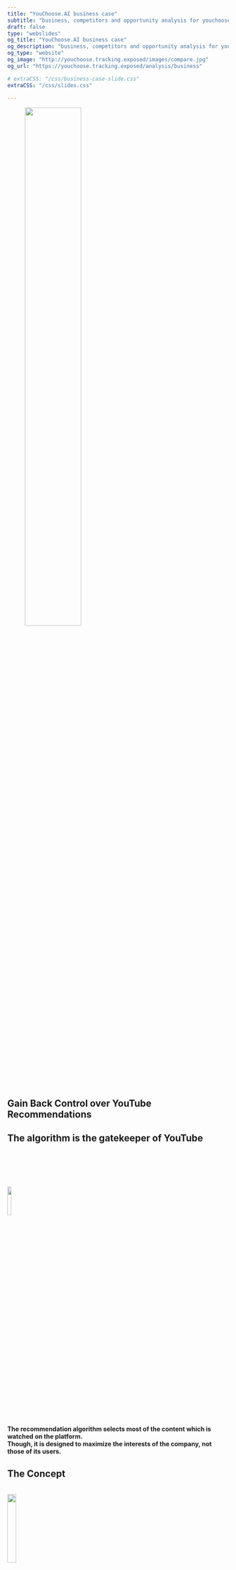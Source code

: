 ```yaml
---
title: "YouChoose.AI business case"
subtitle: "business, competitors and opportunity analysis for youchoose"
draft: false
type: "webslides"
og_title: "YouChoose.AI business case"
og_description: "business, competitors and opportunity analysis for youchoose"
og_type: "website"
og_image: "http://youchoose.tracking.exposed/images/compare.jpg"
og_url: "https://youchoose.tracking.exposed/analysis/business"

# extraCSS: "/css/business-case-slide.css"
extraCSS: "/css/slides.css"

---
```


<section>
 <span class=background style="background-image:url('/images/slides/smoke.jpeg')"></span>
 <div class="wrap aligncenter">
   <figure class="">
    <img class="svg" style="width:55%; padding-bottom: 5rem;"  src="/images/slides/header-logo-youchoose.svg" ></img>
   </figure >
  <h2 class="aligncenter subtitle">Gain Back Control over YouTube Recommendations</h2>
 </div>
</section>

<section >
  <span class="background"></span>
  <div class="wrap">
    <h1 class="bold">
     The algorithm is the gatekeeper of YouTube
    </h1>
    <img style="width:13%; padding-top: 5rem;" class="aligncenter" src="/images/slides/recommender_icon3.svg">
        <h4 class="aligncenter"><br>
          The recommendation algorithm selects most of the content which is watched on the platform.<br>
          Though, it is designed to maximize the <b>interests of the company</b>, not those of its users.</h4>
  </div>
</section>

<section>
 <span class=background style="background-image:url('/images/slides/smoke.jpeg')"></span>
  <div class="wrap aligncenter">
    <h1 class="secondary"><b>The Concept</b></h1>
    <br>
  <div class="grid vertical-align">
    <div class="column">
      <img class="zoomIn aligncenter slow" style="width:20%; padding-bottom: 1rem;" src="/images/slides/contentcreators.svg">
      <h2 class="aligncenter secondary bold">Content Creators</h2>
      <h4 class="aligncenter">choose recommendations <br> on their own videos</h4>
    </div>
    <div class="column">
      <img class="zoomIn aligncenter slow" style="width:30%; padding-bottom: 1rem;" src="/images/slides/users.svg">
      <h2 class="aligncenter secondary bold">Users</h2>
      <h4 class="aligncenter">choose among different <br> recommendation models</h4>
    </div>
  </div>
  <br><br>
  <h2 class="grey" style="padding-top: 2rem;"><b>YouChoose gives you back control over recommendations, so they fit <em>your</em> best interest</b></h2>
</div>
</section>

<section>
  <div class="wrap aligncenter">
    <h1 class="secondary"><b>
     It only takes a browser extension 
    </b></h1>
    <div class="grid vertical-align">
      <div class="column">
        <figure >
          <img style="width:20%; padding-top: 5rem;"  src="/images/slides/firefox.png" ></img>
        </figure>
      </div>
      <div class="column">
        <figure class="">
          <img style="width:50%; padding-top: 5rem;"  src="/images/slides/extension_icon.png" ></img>
        </figure>
      </div>
      <div class="column">
        <figure >
          <img style="width:20%; padding-top: 5rem; padding-right: 0.1rem;"  src="/images/slides/chrome.png" ></img>
        </figure>
      </div>
    </div>
    <h4 style="padding-top: 2rem;">
      Because of its colossal network effect,<br> it is extremely hard to entice users to move from YouTube to another service.<br><br></h4>
      <h2 class="grey"><b>YouChoose is a light habit change</b>, <br>enhancing the user experience directly on YouTube.com </h2>
  </div>
</section>

<section>
 <span class=background style="background-image:url('/images/slides/smoke.jpeg')"></span>
 <div class="wrap aligncenter">
 <h1 class="secondary bold">YouChoose overview</h1><br>
  <figure class="">
    <img class="svg" style="width:55%"  src="/images/figma/user-UI-YT.png"></img>
  </figure>
  <br>
  <h4>The familiar YouTube UI remains, and the <b class="secondary"> Deep Cherise</b> YouChoose navbar now provides users with additional recommendation options in the different tabs.</h4>
 </div>
</section>

<section>
 <span class=background style="background-image:url('/images/slides/smoke.jpeg')"></span>
 <div class="wrap aligncenter">
 <h1 class="secondary bold">YouChoose overview</h1><br>
  <figure class="">
    <img class="svg" style="width:55%"  src="/images/figma/user-UI-CC.png"></img>
  </figure>
  <br>
  <h4 class="aligncenter ">The most important is the <b class="secondary">content creator tab</b>, which displays the recommendations provided by the YouTuber themselves.
  Who else could provide more relevant related content?</h4>
 </div>
</section>

<section>
 <span class=background style="background-image:url('/images/slides/smoke.jpeg')"></span>
 <div class="wrap aligncenter">
 <h1 class="secondary bold">YouChoose overview</h1><br>
  <figure class="">
    <img class="svg" style="width:65%; padding-bottom: 5rem;"  src="/images/figma/reco-lab.png"></img>
  </figure>
  <h4 class="aligncenter ">To select and order these recommendations on their own videos, YouTubers can log in the YouChoose Studio.</h4>
 </div>
</section>


<section>
 <span class=background style="background-image:url('/images/slides/smoke.jpeg')"></span>
 <div class="wrap aligncenter">
 <h1 class="secondary bold">YouChoose overview</h1><br>
  <figure class="">
    <img class="svg" style="width:55%; padding-bottom: 5rem;"  src="/images/figma/analytics.png"></img>
  </figure>
  <h4 class="aligncenter ">The studio also gives content creators access to unique analytics on how YouTube's algorithm processes their content,
  which are otherwise inaccessible.</h4>
 </div>
</section>

<section>
 <span class=background style="background-image:url('/images/slides/smoke.jpeg')"></span>
 <div class="wrap aligncenter">
    <div class="grid vertical-align">
      <div class=column>
        <figure class="">
          <img class="svg" style="width:50%; padding-bottom: 5rem;"  src="/images/slides/survey.svg"></img>
        </figure>
      </div>
      <div class="column">
        <h1 class="secondary aligncenter"><b>Opinion research</b></h1>
        <h4 class="aligncenter"><b>Surveys</b></h4>
        <div class="column">
          <ul><h4>
            <li>60 Content Creators participated</li>
            <li>380 Users participated</li>
          </h4></al>
          <h4 class="aligncenter" style="padding-top: 15px" ><b>Interviews</b></h4>
          <al><h4>
            <li>12 Content Creators avaible</li>
            <li>72 Users avaible</li>
          </h4></al>
          <h4 class="grey" style="padding-top: 30px">These Content Creators / Users available for the interview will be our <b>early adopters</br></h4>
        </div>
</section>

<section>
  <div class="wrap aligncenter">
    <h1 class="secondary"><b> Problems solved for Users</b> </h1>
    <br><br>
    <h4 class="aligncenter grey" style="padding-bottom: 6rem;"> Users have their <b>attention monetized</b> by the YouTube algorithm. </h4>
    <ul class="flexblock steps">
      <li> 
        <h4 class="aligncenter">Users are often promoted clickbaity,<br> or attention-catching content tailored to their</h4>
          <img class="svg" style="width:5%; padding-top:2rem; padding-bottom:2rem;"  src="/images/slides/arrow.svg" ></img>
        <h4 class="aligncenter"><b> Users report us they want LESS ... </b></h4>
          <h4 class="aligncenter">
         "Sensationnal content, which make me learn less things" <br>
         "Video that will distract me without providing me with any knowledge from them"<br>
      </li>
      <li> 
      <h4 class="aligncenter">Users end-up locked into the YouTube ecosystem,<br> no way to escape</h4>
        <img class="svg" style="width:5%; padding-top:2rem; padding-bottom:2rem;"  src="/images/slides/arrow.svg" ></img>
      <h4 class="aligncenter"><b>Users report us they want MORE ...</b></h4>
        <h4 class="aligncenter">
         51% "Articles links (news, scientific..)"<br>
         31% "Social media post"<br>
         9% "Videos from the same author"<br>
         <!--A lot of them asked for books during the inteviews<br>-->
        </h4>
      </li>
    </ul>
  </div>
</section>

<section>
 <span class=background style="background-image:url('/images/slides/smoke.jpeg')"></span>
  <div class="wrap aligncenter">
    <h1 class="secondary"><b> Problems solved for Users</b> </h1>
    <br><br>
    <h4 class="aligncenter grey" style="padding-bottom: 6rem;"> Users have their <b>attention monetized</b> by the YouTube algorithm</h4>
    <ul class="flexblock steps">
      <li> 
        <h4 class="aligncenter">Users are often promoted clickbaity,<br> or attention-catching content tailored to their</h4>
        <img class="svg" style="width:5%; padding-top:2rem; padding-bottom:2rem;"  src="/images/slides/arrow.svg" ></img>
        <h4 class="aligncenter secondary"><b>Users can stay focus, and get the best recommendations <br>relevant to the topic they are exploring</b></b></h4>
      </li>
      <li> 
        <h4 class="aligncenter ">Users end-up locked into the YouTube ecosystem,<br> no way to escape</h4>
        <img class="svg" style="width:5%; padding-top:2rem; padding-bottom:2rem;"  src="/images/slides/arrow.svg" ></img>
        <h4 class="aligncenter secondary"><b>YouChoose features content from <br>all around the web, not just youtube.com</b></h4>
      </li>
    </ul>
  </div>
</section>


<section>
  <div class="wrap aligncenter">
    <h1 class="secondary"><b> Problems solved for Content Creators</b> </h1>
    <br><br>
    <h4 class="aligncenter grey" style="padding-bottom: 6rem;"> On YouTube, content creators are at the mercy of an <b>opaque AI,</b><br> which creates a growing frustration. </h4>
    <ul class="flexblock steps">
      <li>
        <h4 class="aligncenter">Content Creators have no control or agency<br>over recommendations</h4>
          <img class="svg" style="width:5%; padding-top:2rem; padding-bottom:2rem;"  src="/images/slides/arrow.svg" ></img>
        <h4 class="aligncenter"><b> Users report us ...</b></h4>
          <h4 class="aligncenter">
            75% "To have rarely or never control on the algorithm" <br>
            "78% "To have rarely or never thier contents promoted fairly by the algorithm" <br>
          </h4>
      </li>
      <li>
      <h4 class="aligncenter">Dont understand how it works because they have no data to investigate it</h4>
      <img class="svg" style="width:5%; padding-top:2rem; padding-bottom:2rem;"  src="/images/slides/arrow.svg" ></img>
        <h4 class="aligncenter"><b> Users report us ...</b></h4>
          <h4 class="aligncenter">
            51% "To understand rarely or never how the algorithms works" <br>
          </h4>
      </li>
    </ul>
  </div>
</section>

<section>
  <div class="wrap aligncenter">
    <h1 class="secondary"><b> Problems solved for Content Creators</b> </h1>
    <br><br>
    <h4 class="aligncenter grey" style="padding-bottom: 6rem;"> On YouTube, content creators are at the mercy of an <b>opaque AI,</b><br> which creates a growing frustration. </h4>
    <ul class="flexblock steps">
      <li>
        <h4 class="aligncenter">Content Creators have no control or agency<br>over recommendations</h4>
        <img class="svg" style="width:5%; padding-top:2rem; padding-bottom:2rem;"  src="/images/slides/arrow.svg" ></img>
          <h4 class="aligncenter secondary"><b>Unfair promotion</b></h4>
      </li>
      <li>
      <h4 class="aligncenter">Dont understand how it works and have no data about it</h4>
      <img class="svg" style="width:5%; padding-top:2rem; padding-bottom:2rem;"  src="/images/slides/arrow.svg" ></img>
      <h4 class="aligncenter secondary"><b>YouChoose enables Content Creators to analyse <br> what ads and recommendations <br> are shown on their content</b></h4>
      </li>
    </ul>
  </div>
</section>

<section>
  <div class="wrap aligncenter">
    <h1 class="secondary"><b> Problems solved for Regulators</b> </h1>
    <br><br>
    <h4 class="aligncenter grey" style="padding-bottom: 6rem;"> Regulators are demanding more <b>algorithmic transparency and market competition.</b></h4>
    <ul class="flexblock steps">
      <li> 
        <h4 class="aligncenter">The failings of social media algorithms are becoming a mainstream concern,
        but there is no data to scrutinize them, including to inform upcoming legislation</h4>
        <img class="svg" style="width:5%; padding-top:2rem; padding-bottom:2rem;"  src="/images/slides/arrow.svg" ></img>
        <h4 class="aligncenter secondary"><b>YouChoose lets users donate anonymised recommedation records,
        which will provide unparalleled data sets for researchers to audit the algorithm</b></h4>
      </li>
      <li> 
      <h4 class="aligncenter">Current algorithmic monopolies prevent competition,<br> as with native apps before <br> the emergence of app-stores</h4>
      <img class="svg" style="width:5%; padding-top:2rem; padding-bottom:2rem;"  src="/images/slides/arrow.svg" ></img>
      <h4 class="aligncenter secondary"><b>YouChoose is the first algorithmic platform<br> enabling third party to offer <br>alternative recommendation systems</b></h4>
      </li>
    </ul>
  </div>
</section>

</section><section>

 <span class=background style="background-image:url('/images/slides/smoke.jpeg')"></span>
 <div class="wrap aligncenter">
  <h1 class="aligncenter fadeIn bold">TODO: Competition</h1>
    <ul class="flexblock features">
      <li>
        <h3 class="aligncenter fadeIn">Most implement a targeted UX improvement, such as
          <a  href="https://chrome.google.com/webstore/detail/adblock-for-youtube/cmedhionkhpnakcndndgjdbohmhepckk" target=_blank>ad-blockers</a>,
          <a href="https://chrome.google.com/webstore/detail/color-changer-for-youtube/nbgajjpkheaedahobdmhgkomjkpnnhfn" target=_blank>UI modifications</a>,
          <a  href="https://chrome.google.com/webstore/detail/magic-actions-for-youtube/abjcfabbhafbcdfjoecdgepllmpfceif" target=_blank>additional player controlers</a>
        </h3>
      </li>
      <li>
        <h3 class="aligncenter fadeIn">The only other actor with a similar intention of replacing YouTube recommendations is our partner
          <a href="https://tournesol.app/" target=_blank>Tournesol.app</a> </h3>
      </li>
      <li>
        <h3 class="aligncenter fadeIn"><b>Our real competitor is YouTube itself.</b> </br> They added some
          <a href="https://support.google.com/youtube/answer/6342839?hl=en&co=GENIE.Platform%3DAndroid"   target=_blank>customizability features</a> to their algorithm over the past year.</h3>
      </li>
      <li>
        <h3 class="aligncenter fadeIn">Youtube might also attack us, by obfuscating their code to break our extension, removing it from the Google Store or through legal actions. We are accounting for these scenarios in our design and strategy.</br></h3>
      </li>
    </ul>
 </div>


</section><section>

 <span class=background style="background-image:url('/images/slides/smoke.jpeg')"></span>
  <div class="wrap aligncenter">
    <h1 class="secondary fadeIn"><b>Unique Value Propositions</b></h1>
    <div class="grid">
        <div class="column">
            <h2>For users</h2>
            <ul class="flexblock features">
                  <li>
                    <h3 class="aligncenter">Choose from different recommendation models one which is best for your own taste and interest.</h3>
                  </li>
                  <li>
                   <h3 class="">Super light habit change, with a simple browser extension.</h3>
                  </li>
            </ul>
        </div>
        <div class="column">
            <h2>For Content Creators</h2>
            <ul class="flexblock features">
              <li>
               <h3>Your content, your choice. Gain back control on what you promote.</h3>
              </li>
              <li>
               <h3>Gain unique insights about how the YouTube algorithm treats your content.</h3>
              </li>
              <li>
               <h3>A new way to bound and create synergies with other creators, and opportunities for smaller ones.</h3>
              </li>
            </ul>
        </div>
        <div class="column">
            <h2>For Everyone</h2>
            <ul class="flexblock features">
                  <li>
                    <h3>Reclaim algorithmic agency</h3>
                  </li>
                  <li>
                    <h3>Liberate data for the public interest, and hold platforms accountable</h3>
                  </li>
                  <li>
                    <h3>Recommendations pointing all over the web, breaking sealed ecosytems.</h3>
                  </li>
                  <li>
                    <h3>An open-source tool, built by a non-profit which promotes and defend digital rights.</h3>
                  </li>
            </ul>
        </div>
    </div>
  </div>



</section><section>

 <span class=background style="background-image:url('/images/slides/smoke.jpeg')"></span>
  <div class="wrap aligncenter">
    <h1 class="secondary fadeIn"><b>Value Chain Positioning</b></h1>
    <div class="grid">
        <div class="column">
            <h2>YouTube</h2>
            <h3 class="aligncenter fadeIn"><a href="https://www.eff.org/deeplinks/2019/10/adversarial-interoperability"
            target=_blank>Adversarial Interoperability</a>: we plug ourselves onto YouTube, without seeking approval.
            Our technology does not rely on any API or service which YouTube could easily shut down to defeat us.
            <br><br>
            <a href="https://www.cnbc.com/2020/12/18/google-antitrust-cases-in-us-and-europe-overview.html"
            target=_blank>Context of antitrust scrutiny</a>: The current regulatory and public opinion context is highly
            in our favour and should deter YouTube from attacking us, which would also provide us with beneficial visibility.</h3>
        </div>
        <div class="column">
            <h2>Content Creators</h2>
                <h3 class="aligncenter fadeIn"><b>YouTubers are essential to our growth strategy.</b>
                Since they benefit from having their viewers use YouChoose,
                they are encouraged to promote it directly to their audience.
                We bet on this organic growth to spread the tool.</h3>
                <img class=" aligncenter" style="width:20%; padding-bottom: 2rem;" src="/images/slides/handshake.svg">
                <h2>Users</h2>
        </div>
        <div class="column">
            <h2>Society</h2>
                <h3 class="aligncenter fadeIn"><b>We are digital rights advocates.</b>
                As a non-profit, we can receive grants and donations, as well as contributions from volunteers.
                <br><br>
                By collecting unique data insights into YouTube's algorithm, we also provide a service to researchers
                and regulators, from whom we can expect to be supported.
                <br><br>
                Being interoperable to external algorithm, we can also open a new market for third-party developers.
                If we empower their development, they will be allies.
                </h3>
        </div>
    </div>
  </div>


<!--
</section><section>

  We sould add a slide about Tuornesol because we mentioned them earlyer 
  maybe also 1 about the reddit feeds?

  We can also list some other feature we will implement:
  - homepage recommendations
  - shadowban tester
  - links from videos' description
  - default recommendations for all the CC videos
  - ...
-->
</section><section>

 <span class=background style="background-image:url('/images/slides/smoke.jpeg')"></span>
    <div class="wrap aligncenter">
      <h1 class="fadeIn bold">Market Segmentation</h1>
        <br><br>
      <h4 class="fadeIn"> <a href="https://www.oberlo.com/blog/youtube-statistics?utm_source=pocket_mylist" target=_blank>2.3 billions</a>  YouTube users worldwide <h4>
      <ul class="flexblock steps">
        <li>
          <h2 class="aligncenter secondary bold">Digital Rights proponents</h2>
          <h3 class="aligncenter">Users who care about privacy, user agency or algorithmic transparency</h3>
        </li>
         <li>
          <h2 class="aligncenter secondary bold">Heavy Consumers</h2>
          <h3 class="aligncenter">Power YouTube users who dig a lot of content</h3>
        </li>
        <li>
          <h2 class="aligncenter bold">Non-english users</h2>
          <h3 class="aligncenter">Users for whom recommendations are less relevant and less moderated</h3>
        </li>
      </ul>
          <br>
      <h4 class="fadeIn"> <a href="https://www.tubics.com/blog/number-of-youtube-channels/" target=_blank>37 millions</a> YouTube channels<h4>
      <ul class="flexblock steps">
        <li>
          <h2 class="aligncenter bold">Activists</h2>
          <h3 class="aligncenter">Creators who see YouChoose as a political statement aligned with their positions</h3>
        </li>
        <li>
          <h2 class="aligncenter secondary bold">Science and Technology </h2>
          <h3 class="aligncenter">Creators who can talk about the algorithm spontaneously</h3>
        </li>
         <li>
          <h2 class="aligncenter secondary bold">Smaller YouTubers</h2>
          <h3 class="aligncenter">Creators who do not benefit from YouTube's recommendations</h3>
        </li>
      </ul>
    </div>


</section><section>

 <span class=background style="background-image:url('/images/slides/smoke.jpeg')"></span>
  <div class="wrap  aligncenter">
    <h1 class="secondary fadeIn bold">TODO: Development Roadmap</h1>
    <br><br>
    <h4>To identify the best related content, rather than purely relying on AI,</br> <b>YouChoose leverages human expertise:</b> </h4>
    <br></br> <br></br>
    <ul class="flexblock steps">
        <li>
          <h2 class="aligncenter secondary bold">01. Content creators </h2>
            <img class="" style="width:25%;"  src="/images/slides/done.svg" ><img>
          <h3 class="aligncenter">(main feature)</h3>
        </li>
        <li>
          <h2 class="aligncenter secondary bold">02. Third party algorithms</h2>
            <img class="" style="width:25%;"  src="/images/slides/tobedone.svg" ><img>
          <h3 class="aligncenter">(Tournesol.app)</h3>
        </li>
        <li>
          <h2 class="aligncenter secondary bold">03. Community curation </h2>
            <img class="" style="width:25%;"  src="/images/slides/tobedone.svg" ><img>
          <h3 class="aligncenter">(BlockChain)</h3>
        </li>
        <li>
          <h2 class="aligncenter secondary bold">04. Existing online communities </h2>
            <img class="" style="width:25%;"  src="/images/slides/thinking.svg" ><img>
          <h3 class="aligncenter">(Reddit / RSS feeds)</h3>
        </li>
      </ul>
      <h3 class="aligncenter">Homepage, Default Recos, Links from video description, shadow ban tests</h3>
  </div>


</section><section>

 <span class=background style="background-image:url('/images/slides/smoke.jpeg')"></span>
 <div class="wrap aligncenter">
  <figure class="zoomIn ">
    <img class="svg" style="width:80%; padding-bottom: 5rem;"  src="/images/slides/timeline.png"></img>
  </figure>
  <h2 class="aligncenter ">Timeline for next few months</h2>
 </div>


</section><section>

 <span class=background style="background-image:url('/images/slides/smoke.jpeg')"></span>
  <div class="wrap  aligncenter">
    <h1 class="secondary fadeIn"><b>TODO: Future Developments:</b></br> Becoming the first Marketplace for Algorithms</h1>
  <br><br>
    <h4>Platforms currently have a monopoly on the algorithms that run on their systems.</h4>
    <h4>Similar to how app-stores broke the monopoly of native apps on smartphones, YouChoose is an early attempt to become the first algorithmic marketplace for third-party recommender systems.</h4>
 </div>

</section><section>

 <span class=background style="background-image:url('/images/slides/smoke.jpeg')"></span>
  <div class="wrap  aligncenter">
    <h1 class="secondary">Future Developments:
    <h2 class="secondary fadeIn bold">TODO:  Enable community curated recommendations</h3>
  <div class="grid">
    <div class="column">
      <h5>In order to enable every user to suggest recommendations, there needs to be incentive mechanisms to reward quality contributions, and safeguards to prevent spamming.</h5>
    </div>
    <div class="column">
      <img class="svg aligncenter" style="width:25%; "  src="/images/slides/arrowsx.svg" ></img>
      <h5><b>One approach is to use a cryptocurrency.</b></h5>
      <img class="svg aligncenter" style="width:25%; "  src="/images/slides/blockchain.svg" ></img>
    </div>
    <div class="column">
      <h5>Contributions require staking. When the contribution is mostly downvoted, the stake is lost, and redistributed to contributors whose recommendations have been upvoted. </h5>
    </div>
  </div>


</section><section>

<span class=background style="background-image:url('/images/slides/smoke.jpeg')"></span>
    <div class="wrap aligncenter">
        <h2 class="secondary fadeIn bold">Finances and Business Model</h2>
  <div class="grid">
      <div class="column">
      <figure class="zoomIn ">
        <img class="svg" style="width:70%; padding-bottom: 5rem;"  src="/images/slides/budget2.png"></img>
      </figure>
    </div>
    <div class="column">
        <h4>YouChoose is developed and maintained by a <b class="secondary">non-profit sustained by grants and donations.</b></h4>
        <br><br><br>
        <h3>We already secured enough funding to maintain and develop YouChoose for the year ahead.
            After it gets traction, new opportunities should enable us to scale up.</h3><br><br>
      <br><br><br>
    <h4 class="fadeIn">Additionally, a more self-sustained business model could be developed with
        <b class="secondary">sponsored recommendations  →</b></h4>
  </div>
  </div>


</section><section>≤
 <span class=background style="background-image:url('/images/slides/smoke.jpeg')"></span>
  <div class="wrap  aligncenter">
      <h2 class="secondary fadeIn bold">Sponsored Recommendations</h2>
      <br>
  <div class="grid">
    <div class="column">
      <h4><b>Selling Points</b></h4>
      <br>
      <h5><b class="secondary">Funnel traffic from YouTube,<br></b>
          and keep users onto the client's website.<br><br>
          <b class="secondary">Highly qualified audience,<br></b>
          already interested in client's content<br><br>
          <b class="secondary"><em>Native</em> ad format,<br></b>
          alike a standard YouTube recommendation<br></h5>
      <br>
        <h5> <b>→ Increased willingness to pay VS standard ads</b></h5>
    </div>
    <!--
    <div class="column">
      <img style="width:40%; padding-bottom: 1rem;" class="zoomIn aligncenter slow" src="/images/slides/custumer.svg">
    </div>
    -->
    <div class="column">
      <h4><b>Customer Profiles</b></h4>
          <h5><b class="secondary">YouTube Competitors</b> and video platforms</h5>
           <br><em>Netflix, TikTok, Reels, Dailymotion, Vimeo, Imago...</em></h5>
          <img style="width:15%" class="zoomIn aligncenter" src="/images/slides/custumer.svg">
          <h5><b class="secondary">Media Outlets</b> with strong YouTube presence</h5>
           <br><em>Arte.tv, BBC, RedBull TV...</em></h5>
    </div>
  </div>
  </div>

</section><section>

<div>
  <h1 class ="bold">The Founders</h1>
</div>
  <div class="grid">
      <div class="column">
          <h2 class="aligncenter secondary bold">CEO</h2>
          <img style="width:40%; padding-bottom: 1rem;" class="aligncenter" src="/images/marc.jpeg">
          <h5><b>Marc Faddoul</b> is a transdisiplinary AI research.
          He worked on algorithmic design in academia (UC Berkeley), big tech (Facebook AI) and start-up environments (Bloom, Jalgos).
          His research has been featured in various media, including <em>the New York Times</em>, <em>le Monde</em>, and a <em>O'Reilly</em> book.
          Marc holds an engineering degree and MS in data science from Télécom Paris, and a MS in Information Management from UC Berkeley.</h5>
      </div>
      <div class="column">
          <h2 class="aligncenter secondary bold">CTO</h2>
          <img style="width:40%; padding-bottom: 1rem;" class="aligncenter" src="/images/claudio.jpeg">
          <h5><b>Claudio Agosti</b> is a senior technologist and self-taught developer.
          He has 20 years of experience developing free-software, including as a leading contributor to GlobalLeaks.
          He has been a pioneer of privacy activism, and is regularly invited to speak at major internet conferences.
          He is the founder of Tracking.Exposed, a free-software infrastructure to investigate major recommendation systems.</h5>
      </div>
  </div>
</section><section>

<div>
  <h1 class ="bold">The Core Team</h1>
</div>
  <div class="grid">
      <div class="column">
          <h4 class="aligncenter secondary bold">Lead Dev</h4>
          <img style="width:40%; padding-bottom: 1rem;" class="aligncenter" src="/images/andrea.jpg">
          <h5><b>Andrea Ascari</b> is an experienced full-stack developer, leading the extension developement.</h5>
      </div>
      <div class="column">
          <h4 class="aligncenter secondary bold">PM & Dev</h4>
          <img style="width:40%; padding-bottom: 1rem;" class="aligncenter" src="/images/fmdj.jpeg">
          <h5><b>François-Marie de Jouvancel</b> is an experienced developer and product manager. He holds master degrees from Polytechnique and HEC.</h5>
      </div>
      <div class="column">
          <h4 class="aligncenter secondary bold">Designer</h4>
          <img style="width:40%; padding-bottom: 1rem;" class="aligncenter" src="/images/giulia.jpeg">
          <h5><b>Giulia Corona</b> is a communication designer and data analyst. She holds a Master from the university of Milan.</h5>
      </div>
      <div class="column">
          <h4 class="aligncenter secondary bold">User Research</h4>
          <img style="width:40%; padding-bottom: 1rem;" class="aligncenter" src="/images/salvo.jpeg">
          <h5><b>Salvatore Romano</b></b> holds a master degree in social psychology from the university of Padova.</h5>
      </div>
      </div>
  </div><br><br>
  <h4 class="aligncenter"><b class="secondary">Part-time contributors</b></h4><br>
  <h5 class="aligncenter"><b class="secondary">YouTuber Outreach</b><b> - Silvia Semenzin </b> introduces the project to content creators.</h5>
  <h5 class="aligncenter"><b class="secondary">Legal</b><b> - Alessandro Polidoro</b> provides legal advice and drafts the privacy policies.</h5>
</section>


<section>
    <div>
        <h1 class ="bold">Our Advisors</h1>
    </div>
    <div class="grid">
        <div class="column">
            <img style="width:40%; padding-bottom: 1rem;" class="aligncenter" src="/images/primavera.jpeg">
            <h5><b>Primavera de Filippi</b> is a technologist and legal scholar, researcher at the CNRS and Harvard Berkman Center. She oversees the governance and peer community.</h5>
        </div>
        <div class="column">
            <img style="width:40%; padding-bottom: 1rem;" class="aligncenter" src="/images/niloufar.jpeg">
            <h5><b>Niloufar Salehi</b>is an Assistant Professor at the School of Information at UC, Berkeley. She carries research in participatory design and human-centered AI.</h5>
        </div>
        <div class="column">
            <img style="width:40%; padding-bottom: 1rem;" class="aligncenter" src="/images/dyne.jpeg">
            <h5><b>Dyne </b>is a non-profit free software foundry with almost 20 years of expertise. Dyne is helping us through Ledger to implement cutting-edge privacy standards.</h5>
        </div>
        <div class="column">
            <img style="width:40%; padding-bottom: 1rem;" class="aligncenter" src="/images/blumorpho.jpeg">
            <h5><b>Bluemorpho</b> combines business, sectorial and technical expertise in deep tech. Bluemorpho advises us through Ledger to refine our market fit</h5>
        </div>
    </div>
    <br><br><br><br>
    <h3 class="aligncenter"><b class="secondary">This project has received funding from the European Union’s Horizon 2020 research and innovation programme within the framework of the LEDGER Project funded under grant agreement No 825268</b></h3>
    <div class="grid">
        <div class="column">
        </div>
        <div class="column">
            <img src="/images/ledger-logo.png"  style="width:40%; padding-bottom: 1rem;" class="aligncenter">
        </div>
        <div class="column">
            <img src="/images/eu-logo.jpeg"  style="width:30%; padding-bottom: 1rem;" class="aligncenter">
        </div>
        <div class="column">
        </div>
    </div>
</section>

<section>
    <span class=background style="background-image:url('/images/slides/smoke.jpeg')"></span>
    <div class="wrap aligncenter">
        <figure class="">
            <img class="svg" style="width:55%; padding-bottom: 5rem;"  src="/images/slides/header-logo-youchoose.svg" ></img>
        </figure >
        <br><br><br>
        <h2 class="aligncenter subtitle">To learn more or support us, visit <b><u>YouChoose.ai</u></b></h2>
    </div>
</section>

<script>
  removeHeaderFooter(1500)

  $(document).ready(function() {
      let visibleFooter = false;
      /* if the mouse goes out, for four second leave the bar */
      $(document).mouseleave(function() {
        $('header').fadeIn(300);
        window.setTimeout(function() {
          $('header').fadeOut(300);
        }, 4000);
      });
      $("#final-slide").on('mousemove', function() {
        visibileFooter = !visibleFooter && restoreHeaderFooter(800);
      });
    }
  );
</script> -->